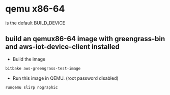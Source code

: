# qemu x86-64

is the default BUILD_DEVICE

## build an qemux86-64 image with greengrass-bin and aws-iot-device-client installed

* Build the image 

```bash
bitbake aws-greengrass-test-image
```
* Run this image in QEMU. (root password disabled)
```bash
runqemu slirp nographic
```